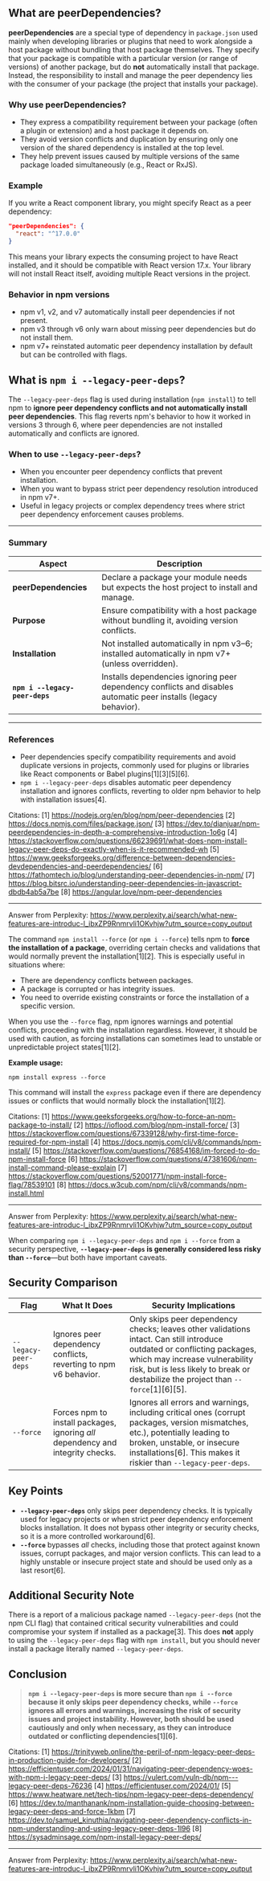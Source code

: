 ## What are peerDependencies?

**peerDependencies** are a special type of dependency in `package.json` used mainly when developing libraries or plugins that
need to work alongside a host package without bundling that host package themselves. They specify that your package is
compatible with a particular version (or range of versions) of another package, but do **not** automatically install that
package. Instead, the responsibility to install and manage the peer dependency lies with the consumer of your package (the
project that installs your package).

### Why use peerDependencies?

- They express a compatibility requirement between your package (often a plugin or extension) and a host package it depends
  on.
- They avoid version conflicts and duplication by ensuring only one version of the shared dependency is installed at the top
  level.
- They help prevent issues caused by multiple versions of the same package loaded simultaneously (e.g., React or RxJS).

### Example

If you write a React component library, you might specify React as a peer dependency:

```json
"peerDependencies": {
  "react": "^17.0.0"
}
```

This means your library expects the consuming project to have React installed, and it should be compatible with React version
17.x. Your library will not install React itself, avoiding multiple React versions in the project.

### Behavior in npm versions

- npm v1, v2, and v7 automatically install peer dependencies if not present.
- npm v3 through v6 only warn about missing peer dependencies but do not install them.
- npm v7+ reinstated automatic peer dependency installation by default but can be controlled with flags.

## What is `npm i --legacy-peer-deps`?

The `--legacy-peer-deps` flag is used during installation (`npm install`) to tell npm to **ignore peer dependency conflicts
and not automatically install peer dependencies**. This flag reverts npm's behavior to how it worked in versions 3 through 6,
where peer dependencies are not installed automatically and conflicts are ignored.

### When to use `--legacy-peer-deps`?

- When you encounter peer dependency conflicts that prevent installation.
- When you want to bypass strict peer dependency resolution introduced in npm v7+.
- Useful in legacy projects or complex dependency trees where strict peer dependency enforcement causes problems.

---

### Summary

| Aspect                         | Description                                                                                                      |
| ------------------------------ | ---------------------------------------------------------------------------------------------------------------- |
| **peerDependencies**           | Declare a package your module needs but expects the host project to install and manage.                          |
| **Purpose**                    | Ensure compatibility with a host package without bundling it, avoiding version conflicts.                        |
| **Installation**               | Not installed automatically in npm v3–6; installed automatically in npm v7+ (unless overridden).                 |
| **`npm i --legacy-peer-deps`** | Installs dependencies ignoring peer dependency conflicts and disables automatic peer installs (legacy behavior). |

---

### References

- Peer dependencies specify compatibility requirements and avoid duplicate versions in projects, commonly used for plugins or
  libraries like React components or Babel plugins[1][3][5][6].
- `npm i --legacy-peer-deps` disables automatic peer dependency installation and ignores conflicts, reverting to older npm
  behavior to help with installation issues[4].

Citations: [1] https://nodejs.org/en/blog/npm/peer-dependencies [2] https://docs.npmjs.com/files/package.json/ [3]
https://dev.to/dianjuar/npm-peerdependencies-in-depth-a-comprehensive-introduction-1o6g [4]
https://stackoverflow.com/questions/66239691/what-does-npm-install-legacy-peer-deps-do-exactly-when-is-it-recommended-wh [5]
https://www.geeksforgeeks.org/difference-between-dependencies-devdependencies-and-peerdependencies/ [6]
https://fathomtech.io/blog/understanding-peer-dependencies-in-npm/ [7]
https://blog.bitsrc.io/understanding-peer-dependencies-in-javascript-dbdb4ab5a7be [8]
https://angular.love/npm-peer-dependencies

---

Answer from Perplexity:
https://www.perplexity.ai/search/what-new-features-are-introduc-l_ibxZP9Rnmrvli1OKvhjw?utm_source=copy_output

The command `npm install --force` (or `npm i --force`) tells npm to **force the installation of a package**, overriding
certain checks and validations that would normally prevent the installation[1][2]. This is especially useful in situations
where:

- There are dependency conflicts between packages.
- A package is corrupted or has integrity issues.
- You need to override existing constraints or force the installation of a specific version.

When you use the `--force` flag, npm ignores warnings and potential conflicts, proceeding with the installation regardless.
However, it should be used with caution, as forcing installations can sometimes lead to unstable or unpredictable project
states[1][2].

**Example usage:**

```
npm install express --force
```

This command will install the `express` package even if there are dependency issues or conflicts that would normally block
the installation[1][2].

Citations: [1] https://www.geeksforgeeks.org/how-to-force-an-npm-package-to-install/ [2]
https://ioflood.com/blog/npm-install-force/ [3]
https://stackoverflow.com/questions/67339128/why-first-time-force-required-for-npm-install [4]
https://docs.npmjs.com/cli/v8/commands/npm-install/ [5]
https://stackoverflow.com/questions/76854168/im-forced-to-do-npm-install-force [6]
https://stackoverflow.com/questions/47381606/npm-install-command-please-explain [7]
https://stackoverflow.com/questions/52001771/npm-install-force-flag/78539101 [8]
https://docs.w3cub.com/npm/cli/v8/commands/npm-install.html

---

Answer from Perplexity:
https://www.perplexity.ai/search/what-new-features-are-introduc-l_ibxZP9Rnmrvli1OKvhjw?utm_source=copy_output

When comparing `npm i --legacy-peer-deps` and `npm i --force` from a security perspective, **`--legacy-peer-deps` is
generally considered less risky than `--force`**—but both have important caveats.

## Security Comparison

| Flag                 | What It Does                                                                    | Security Implications                                                                                                                                                                                                                            |
| -------------------- | ------------------------------------------------------------------------------- | ------------------------------------------------------------------------------------------------------------------------------------------------------------------------------------------------------------------------------------------------ |
| `--legacy-peer-deps` | Ignores peer dependency conflicts, reverting to npm v6 behavior.                | Only skips peer dependency checks; leaves other validations intact. Can still introduce outdated or conflicting packages, which may increase vulnerability risk, but is less likely to break or destabilize the project than `--force`[1][6][5]. |
| `--force`            | Forces npm to install packages, ignoring _all_ dependency and integrity checks. | Ignores all errors and warnings, including critical ones (corrupt packages, version mismatches, etc.), potentially leading to broken, unstable, or insecure installations[6]. This makes it riskier than `--legacy-peer-deps`.                   |

## Key Points

- **`--legacy-peer-deps`** only skips peer dependency checks. It is typically used for legacy projects or when strict peer
  dependency enforcement blocks installation. It does not bypass other integrity or security checks, so it is a more
  controlled workaround[6].
- **`--force`** bypasses _all_ checks, including those that protect against known issues, corrupt packages, and major version
  conflicts. This can lead to a highly unstable or insecure project state and should be used only as a last resort[6].

## Additional Security Note

There is a report of a malicious package named `--legacy-peer-deps` (not the npm CLI flag) that contained critical security
vulnerabilities and could compromise your system if installed as a package[3]. This does **not** apply to using the
`--legacy-peer-deps` flag with `npm install`, but you should never install a package literally named `--legacy-peer-deps`.

## Conclusion

> **`npm i --legacy-peer-deps` is more secure than `npm i --force` because it only skips peer dependency checks, while
> `--force` ignores all errors and warnings, increasing the risk of security issues and project instability. However, both
> should be used cautiously and only when necessary, as they can introduce outdated or conflicting dependencies[1][6].**

Citations: [1] https://trinityweb.online/the-peril-of-npm-legacy-peer-deps-in-production-guide-for-developers/ [2]
https://efficientuser.com/2024/01/31/navigating-peer-dependency-woes-with-npm-i-legacy-peer-deps/ [3]
https://vulert.com/vuln-db/npm---legacy-peer-deps-76236 [4] https://efficientuser.com/2024/01/ [5]
https://www.heatware.net/tech-tips/npm-legacy-peer-deps-dependency/ [6]
https://dev.to/manthanank/npm-installation-guide-choosing-between-legacy-peer-deps-and-force-1kbm [7]
https://dev.to/samuel_kinuthia/navigating-peer-dependency-conflicts-in-npm-understanding-and-using-legacy-peer-deps-1l96 [8]
https://sysadminsage.com/npm-install-legacy-peer-deps/

---

Answer from Perplexity:
https://www.perplexity.ai/search/what-new-features-are-introduc-l_ibxZP9Rnmrvli1OKvhjw?utm_source=copy_output
